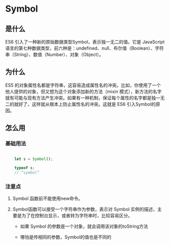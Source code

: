 # Symbol

## 是什么

ES6 引入了一种新的原始数据类型Symbol，表示独一无二的值。它是 JavaScript 语言的第七种数据类型，前六种是：undefined、null、布尔值（Boolean）、字符串（String）、数值（Number）、对象（Object）。

## 为什么

ES5 的对象属性名都是字符串，这容易造成属性名的冲突。比如，你使用了一个他人提供的对象，但又想为这个对象添加新的方法（mixin 模式），新方法的名字就有可能与现有方法产生冲突。如果有一种机制，保证每个属性的名字都是独一无二的就好了，这样就从根本上防止属性名的冲突。这就是 ES6 引入Symbol的原因。

## 怎么用

### 基础用法

``` js

    let s = Symbol();

    typeof s;
    // “symbol”

```

###

### 注意点

1. Symbol 函数前不能使用new命令。

2. Symbol函数可以接受一个字符串作为参数，表示对 Symbol 实例的描述，主要是为了在控制台显示，或者转为字符串时，比较容易区分。 

   - 如果 Symbol 的参数是一个对象，就会调用该对象的toString方法

   - 哪怕是传相同的参数，Symbol的值也是不同的
